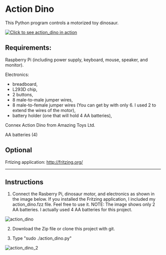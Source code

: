 # Action Dino
This Python program controls a motorized toy dinosaur.

[![Click to see action_dino in action](https://cloud.githubusercontent.com/assets/13591438/25585594/f63c9100-2e60-11e7-885f-3e55ec71b58a.JPG)](https://www.dropbox.com/s/spa49hswevrpr65/Action_Dino.AVI?dl=0)

## Requirements:
  Raspberry Pi (including power supply, keyboard, mouse, speaker, and monitor).
  
  Electronics:
   * breadboard,
   * L293D chip,
   * 2 buttons,
   * 8 male-to-male jumper wires,
   * 8 male-to-female jumper wires (You can get by with only 6. I used 2 to extend the wires of the motor),
   * battery holder (one that will hold 4 AA batteries),
    
  Connex Action Dino from Amazing Toys Ltd.
  
  AA batteries (4)

## Optional
  Frtizing application:
  http://fritzing.org/

____________________________________

## Instructions

1) Connect the Rasberry Pi, dinosaur motor, and electronics as shown in the image below. If you installed the Fritzing application, I included my action_dino.fzz file. Feel free to use it. NOTE: The image shows only 2 AA batteries. I actually used 4 AA batteries for this project.

![action_dino](https://cloud.githubusercontent.com/assets/13591438/25573221/d57adf1a-2e08-11e7-93bb-2e0db8761471.png)

2) Download the Zip file or clone this project with git.

3) Type "sudo ./action_dino.py"

![action_dino_2](https://cloud.githubusercontent.com/assets/13591438/25606936/ba681d9c-2ed9-11e7-9769-aa47eb59b317.png)
